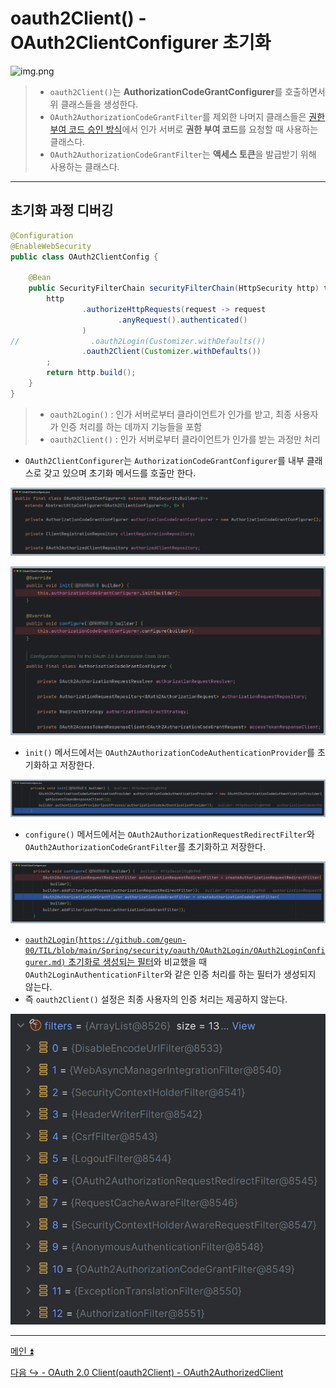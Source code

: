 # oauth2Client() - OAuth2ClientConfigurer 초기화

![img.png](image/img.png)

> - `oauth2Client()`는 **AuthorizationCodeGrantConfigurer**를 호출하면서 위 클래스들을 생성한다.
> - `OAuth2AuthorizationCodeGrantFilter`를 제외한 나머지 클래스들은 [권한 부여 코드 승인 방식](https://github.com/geun-00/TIL/blob/main/Spring/security/oauth/%EA%B6%8C%ED%95%9C%EB%B6%80%EC%97%AC/Authorization.md)에서 인가 서버로 **권한 부여 코드**를 요청할 때 사용하는 클래스다.
> - `OAuth2AuthorizationCodeGrantFilter`는 **액세스 토큰**을 발급받기 위해 사용하는 클래스다.

---

## 초기화 과정 디버깅

```java
@Configuration
@EnableWebSecurity
public class OAuth2ClientConfig {
    
    @Bean
    public SecurityFilterChain securityFilterChain(HttpSecurity http) throws Exception {
        http
                .authorizeHttpRequests(request -> request
                        .anyRequest().authenticated()
                )
//                .oauth2Login(Customizer.withDefaults())
                .oauth2Client(Customizer.withDefaults())
        ;
        return http.build();
    }
}
```

> - `oauth2Login()` : 인가 서버로부터 클라이언트가 인가를 받고, 최종 사용자가 인증 처리를 하는 데까지 기능들을 포함
> - `oauth2Client()` : 인가 서버로부터 클라이언트가 인가를 받는 과정만 처리

- `OAuth2ClientConfigurer`는 `AuthorizationCodeGrantConfigurer`를 내부 클래스로 갖고 있으며 초기화 메서드를 호출만 한다.

![img.png](image_1/img.png)

![img_1.png](image_1/img_1.png)

- `init()` 메서드에서는 `OAuth2AuthorizationCodeAuthenticationProvider`를 초기화하고 저장한다.

![img_2.png](image_1/img_2.png)

- `configure()` 메서드에서는 `OAuth2AuthorizationRequestRedirectFilter`와 `OAuth2AuthorizationCodeGrantFilter`를
초기화하고 저장한다.

![img_3.png](image_1/img_3.png)

- [`oauth2Login(https://github.com/geun-00/TIL/blob/main/Spring/security/oauth/OAuth2Login/OAuth2LoginConfigurer.md)` 초기화로 생성되는 필터]()와 비교했을 때
`OAuth2LoginAuthenticationFilter`와 같은 인증 처리를 하는 필터가 생성되지 않는다.
- 즉 `oauth2Client()` 설정은 최종 사용자의 인증 처리는 제공하지 않는다.

![img_4.png](image_1/img_4.png)

---

[메인 ⏫](https://github.com/genesis12345678/TIL/blob/main/Spring/security/oauth/main.md)

[다음 ↪️ - OAuth 2.0 Client(oauth2Client) - OAuth2AuthorizedClient](https://github.com/genesis12345678/TIL/blob/main/Spring/security/oauth/OAuth2Client/OAuth2AuthorizedClient.md)